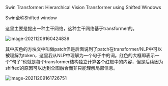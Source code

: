 Swin Transformer: Hierarchical Vision Transformer using Shifted Windows

Swin全称Shifted window

这里主要是提出一种主干网络，这种主干网络基于transformer的。

![image-20211209160424839](C:\Users\wangyx\AppData\Roaming\Typora\typora-user-images\image-20211209160424839.png)

其中灰色的方块文中叫做patch但是后面说到了patch在transformer/NLP中可以被理解为token，这里我从NLP中理解为一个句子中的词。红色的大框即表示一个“句子”也就是每个transformer结构独立计算各个红框中的内容，但是后续因为shifted的原因可以达到全图融合而非只能理解局部信息。

![image-20211209161726751](C:\Users\wangyx\AppData\Roaming\Typora\typora-user-images\image-20211209161726751.png)